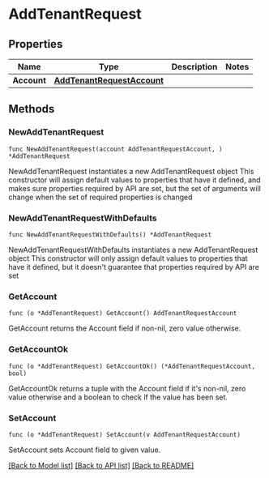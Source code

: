# AddTenantRequest

## Properties

Name | Type | Description | Notes
------------ | ------------- | ------------- | -------------
**Account** | [**AddTenantRequestAccount**](AddTenantRequestAccount.md) |  | 

## Methods

### NewAddTenantRequest

`func NewAddTenantRequest(account AddTenantRequestAccount, ) *AddTenantRequest`

NewAddTenantRequest instantiates a new AddTenantRequest object
This constructor will assign default values to properties that have it defined,
and makes sure properties required by API are set, but the set of arguments
will change when the set of required properties is changed

### NewAddTenantRequestWithDefaults

`func NewAddTenantRequestWithDefaults() *AddTenantRequest`

NewAddTenantRequestWithDefaults instantiates a new AddTenantRequest object
This constructor will only assign default values to properties that have it defined,
but it doesn't guarantee that properties required by API are set

### GetAccount

`func (o *AddTenantRequest) GetAccount() AddTenantRequestAccount`

GetAccount returns the Account field if non-nil, zero value otherwise.

### GetAccountOk

`func (o *AddTenantRequest) GetAccountOk() (*AddTenantRequestAccount, bool)`

GetAccountOk returns a tuple with the Account field if it's non-nil, zero value otherwise
and a boolean to check if the value has been set.

### SetAccount

`func (o *AddTenantRequest) SetAccount(v AddTenantRequestAccount)`

SetAccount sets Account field to given value.



[[Back to Model list]](../README.md#documentation-for-models) [[Back to API list]](../README.md#documentation-for-api-endpoints) [[Back to README]](../README.md)


